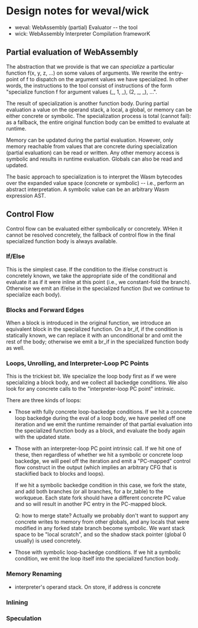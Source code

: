 # Design notes for weval/wick

- weval: WebAssembly (partial) Evaluator -- the tool
- wick: WebAssembly Interpreter Compilation frameworK

## Partial evaluation of WebAssembly

The abstraction that we provide is that we can *specialize* a
particular function f(x, y, z, ...) on some values of arguments. We
rewrite the entry-point of f to dispatch on the argument values we
have specialized. In other words, the instructions to the tool consist
of instructions of the form "specialize function f for argument values
(_, 1, _), (2, _, _), ...".

The result of specialization is another function body. During partial
evaluation a value on the operand stack, a local, a global, or memory
can be either concrete or symbolic. The specialization process is
total (cannot fail): as a fallback, the entire original function body
can be emitted to evaluate at runtime.

Memory can be updated during the partial evaluation. However, only
memory reachable from values that are concrete during specialization
(partial evaluation) can be read or written. Any other memory access
is symbolic and results in runtime evaluation. Globals can also be
read and updated.

The basic approach to specialization is to interpret the Wasm
bytecodes over the expanded value space (concrete or symbolic) --
i.e., perform an abstract interpretation. A symbolic value can be an
arbitrary Wasm expression AST.

## Control Flow

Control flow can be evaluated either symbolically or concretely. WHen
it cannot be resolved concretely, the fallback of control flow in the
final specialized function body is always available. 

### If/Else

This is the simplest case. If the condition to the if/else construct
is concretely known, we take the appropriate side of the conditional
and evaluate it as if it were inline at this point (i.e., we
constant-fold the branch). Otherwise we emit an if/else in the
specialized function (but we continue to specialize each body).

### Blocks and Forward Edges

When a block is introduced in the original function, we introduce an
equivalent block in the specialized function. On a br\_if, if the
condition is statically known, we can replace it with an unconditional
br and omit the rest of the body; otherwise we emit a br\_if in the
specialized function body as well.

### Loops, Unrolling, and Interpreter-Loop PC Points

This is the trickiest bit. We specialize the loop body first as if we
were specializing a block body, and we collect all backedge
conditions. We also look for any concrete calls to the
"interpreter-loop PC point" intrinsic.

There are three kinds of loops:

- Those with fully concrete loop-backedge conditions. If we hit a
  concrete loop backedge during the eval of a loop body, we have
  peeled off one iteration and we emit the runtime remainder of that
  partial evaluation into the specialized function body as a block,
  and evaluate the body again with the updated state.
  
- Those with an interpreter-loop PC point intrinsic call. If we hit
  one of these, then regardless of whether we hit a symbolic or
  concrete loop backedge, we will peel off the iteration and emit a
  "PC-mapped" control flow construct in the output (which implies an
  arbitrary CFG that is stackified back to blocks and loops).
  
  If we hit a symbolic backedge condition in this case, we fork the
  state, and add both branches (or all branches, for a br_table) to
  the workqueue. Each state fork should have a different concrete PC
  value and so will result in another PC entry in the PC-mapped block.
  
  Q: how to merge state? Actually we probably don't want to support
  any concrete writes to memory from other globals, and any locals
  that were modified in any forked state branch become symbolic. We
  want stack space to be "local scratch", and so the shadow stack
  pointer (global 0 usually) is used concretely.
  
- Those with symbolic loop-backedge conditions. If we hit a symbolic
  condition, we emit the loop itself into the specialized function
  body.
  
### Memory Renaming

- interpreter's operand stack. On store, if address is concrete

### Inlining

### Speculation
